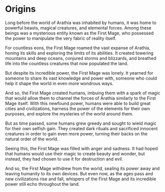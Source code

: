 # Origins

Long before the world of Arathia was inhabited by humans, it was home to powerful beasts, magical creatures, and elemental forces. Among these beings was a mysterious entity known as the First Mage, who possessed the power to manipulate the very fabric of reality itself.

For countless eons, the First Mage roamed the vast expanse of Arathia, honing its skills and exploring the limits of its abilities. It created towering mountains and deep oceans, conjured storms and blizzards, and breathed life into the countless creatures that now populated the land.

But despite its incredible power, the First Mage was lonely. It yearned for someone to share its vast knowledge and power with, someone who could help it shape the world in even more wondrous ways.

And so, the First Mage created humans, imbuing them with a spark of magic that would allow them to channel the forces of Arathia similarly to the First Mage itself. With this newfound power, humans were able to build great cities and civilizations, harness the power of the elements for their own purposes, and explore the mysteries of the world around them.

But as time passed, some humans grew greedy and sought to wield magic for their own selfish gain. They created dark rituals and sacrificed innocent creatures in order to gain even more power, turning their backs on the natural order of the world.

Seeing this, the First Mage was filled with anger and sadness. It had hoped that humans would use their magic to create beauty and wonder, but instead, they had chosen to use it for destruction and evil.

And so, the First Mage withdrew from the world, sealing its power away and leaving humanity to its own devices. But even now, as the ages pass and new civilizations rise and fall, whispers of the First Mage and its incredible power still echo throughout the land.
